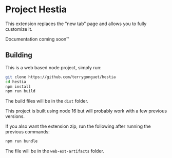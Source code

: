 # Project Hestia

This extension replaces the "new tab" page and allows you to fully customize it.

Documentation coming soon™

## Building

This is a web based node project, simply run:

```bash
git clone https://github.com/terrygonguet/hestia
cd hestia
npm install
npm run build
```

The build files will be in the `dist` folder.

This project is built using node 16 but will probably work with a few previous versions.

If you also want the extension zip, run the following after running the previous commands:

```bash
npm run bundle
```

The file will be in the `web-ext-artifacts` folder.

